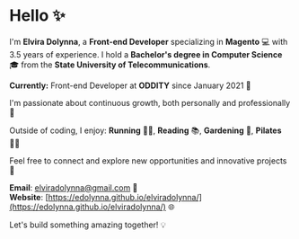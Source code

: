 # Hello ✨

I'm **Elvira Dolynna**, a **Front-end Developer** specializing in **Magento** 💻 with 3.5 years of experience. 
I hold a **Bachelor's degree in Computer Science** 🎓 from the **State University of Telecommunications**.

**Currently:** Front-end Developer at **ODDITY** since January 2021 🚀

I'm passionate about continuous growth, both personally and professionally 🌱

Outside of coding, I enjoy: **Running** 🏃‍♀️, **Reading** 📚, **Gardening** 🌱, **Pilates** 🧘‍♀️


Feel free to connect and explore new opportunities and innovative projects 🌟

**Email**: [elviradolynna@gmail.com](mailto:elviradolynna@gmail.com) 📧  
**Website**: [https://edolynna.github.io/elviradolynna/](https://edolynna.github.io/elviradolynna/) 🌐

Let's build something amazing together! 💡
